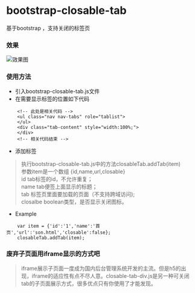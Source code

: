 # bootstrap-closable-tab
基于bootstrap ，支持关闭的标签页

### 效果
![效果图](http://upload-images.jianshu.io/upload_images/2287481-f4bdacc26396673e.gif?imageMogr2/auto-orient/strip)

### 使用方法
* 引入bootstrap-closable-tab.js文件
* 在需要显示标签的位置如下代码
```
    <!-- 此处是相关代码 -->
    <ul class="nav nav-tabs" role="tablist">
    </ul>
    <div class="tab-content" style="width:100%;">
    </div>
    <!-- 相关代码结束 -->
```
* 添加标签

> 执行bootstrap-closable-tab.js中的方法closableTab.addTab(item)<br> 
参数item是一个数组 {id,name,url,closable} <br>
id tab标签的id，不允许重复；<br>
name tab便签上面显示的标题；<br>
tab 标签页里面要加载的页面（不支持跨域访问);<br>
closalbe boolean类型，是否显示关闭图标。<br>

* Example
```
    var item = {'id':'1','name':'首页','url':'son.html','closable':false};
    closableTab.addTab(item);
```
### 废弃子页面用iframe显示的方式吧
> iframe展示子页面一度成为国内后台管理系统开发的主流。但是h5的出现，iframe的适应性有点不尽人意。closable-tab-div.js是另一种可关闭tab的子页面展示方式，很多优点只有你使用了才能发现。

